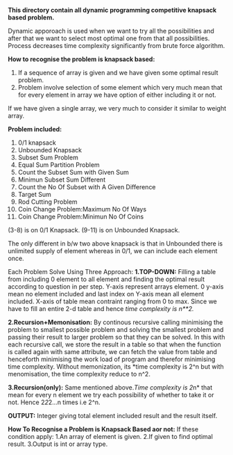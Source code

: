 **This directory contain all dynamic programming competitive knapsack based problem.**

Dynamic apporoach is used when we want to try all the possibilities and after that we want to select most optimal one from that all possibilities. Process decreases time
complexity significantly from brute force algorithm.

**How to recognise the problem is knapsack based:**
1. If a sequence of array is given and we have given some optimal result problem.
2. Problem involve selection of some element which very much mean that for every element in array we have option of either including it or not.

If we have given a single array, we very much to consider it similar to weight array.

**Problem included:**
1.  0/1 knapsack
2.  Unbounded Knapsack
3.  Subset Sum Problem
4.  Equal Sum Partition Problem
5.  Count the Subset Sum with Given Sum
6.  Minimun Subset Sum Different
7.  Count the No Of Subset with A Given Difference
8.  Target Sum
9.  Rod Cutting Problem
10. Coin Change Problem:Maximum No Of Ways
11. Coin Change Problem:Minimun No Of Coins

(3-8) is on 0/1 Knapsack.
(9-11) is on Unbounded Knapsack.

The only different in b/w two above knapsack is that in Unbounded there is unlimited supply of element whereas in 0/1, we can include each element once.

Each Problem Solve Using Three Approach:
**1.TOP-DOWN:**
            Filling a table from including 0 element to all element and finding the optimal result according to question in per step. Y-axis represent arrays element. 0 y-axis 
            mean no element included and last index on Y-axis mean all element included. X-axis of table mean contraint ranging from 0 to max.
            Since we have to fill an entire 2-d table and hence *time complexity is n**2.*
            
**2.Recursion+Memonisation:**
            By continous recursive calling minimising the problem to smallest possible problem and solving the smallest problem and passing their result to larger problem so 
            that they can be solved. In this with each recursive call, we store the result in a table so that when the function is called again with same attribute, we can fetch
            the value from table and henceforth minimising the work load of program and therefor minimising time complexity.
            Without memonization, its *time complexity is 2^n but with menomisation, the time complexity reduce to n^2.
            
**3.Recursion(only):**
            Same mentioned above.*Time complexity is 2*n* that mean for every n element we try each possibility of whether to take it or not. Hence 2*2*2...n times i.e 2^n.
        
            
**OUTPUT:**
          Integer giving total element included result and the result itself.
          
          
**How To Recognise a Problem is Knapsack Based aor not:**
           If these condition apply:
           1.An array of element is given.
           2.If given to find optimal result.
           3.Output is int or array type.

